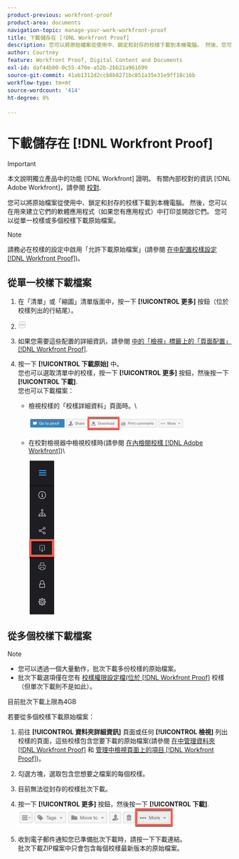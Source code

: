 ```yaml
---
product-previous: workfront-proof
product-area: documents
navigation-topic: manage-your-work-workfront-proof
title: 下載儲存在 [!DNL Workfront Proof]
description: 您可以將原始檔案從使用中、鎖定和封存的校樣下載到本機電腦。 然後，您可以在用來建立它們的軟體應用程式（如果您有應用程式）中打印並開啟它們。 您可以從單一校樣或多個校樣下載原始檔案。
author: Courtney
feature: Workfront Proof, Digital Content and Documents
exl-id: daf44b00-0c55-470e-a52b-2bb21a961699
source-git-commit: 41ab1312d2ccb8b8271bc851a35e31e9ff18c16b
workflow-type: tm+mt
source-wordcount: '414'
ht-degree: 0%

---
```


# 下載儲存在 [!DNL Workfront Proof]

>[!IMPORTANT]
>
>本文說明獨立產品中的功能 [!DNL Workfront] 證明。 有關內部校對的資訊 [!DNL Adobe Workfront]，請參閱 [校對](../../../review-and-approve-work/proofing/proofing.md).

您可以將原始檔案從使用中、鎖定和封存的校樣下載到本機電腦。 然後，您可以在用來建立它們的軟體應用程式（如果您有應用程式）中打印並開啟它們。 您可以從單一校樣或多個校樣下載原始檔案。

>[!NOTE]
>
>請務必在校樣的設定中啟用「允許下載原始檔案」(請參閱 [在中配置校樣設定 [!DNL Workfront Proof]](../../../workfront-proof/wp-work-proofsfiles/manage-your-work/configure-proof-settings.md))。

## 從單一校樣下載檔案

1. 在「清單」或「縮圖」清單版面中，按一下 **[!UICONTROL 更多]** 按鈕（位於校樣列出的行結尾）。
1. ![More_button_small.png](assets/more-button-small.png)

1. 如果您需要這些配置的詳細資訊，請參閱 [中的「檢視」標籤上的「頁面配置」 [!DNL Workfront Proof]](../../../workfront-proof/wp-work-proofsfiles/basic-features/page-layout-view.md).
1. 按一下 **[!UICONTROL 下載原始]** 中。\
   您也可以選取清單中的校樣，按一下 **[!UICONTROL 更多]** 按鈕，然後按一下 **[!UICONTROL 下載]**.\
   您也可以下載檔案：

   * 檢視校樣的「校樣詳細資料」頁面時。\

      ![Download_btn_in_Proof_Details.png](assets/download-btn-in-proof-details-350x32.png)

   * 在校對檢視器中檢視校樣時(請參閱 [在內檢閱校樣 [!DNL Adobe Workfront]](../../../review-and-approve-work/proofing/reviewing-proofs-within-workfront/review-proofs-in-wf.md))\

      ![download_proof_btn_in_viewer.png](assets/download-proof-btn-in-viewer.png)

## 從多個校樣下載檔案

>[!NOTE]
>
>* 您可以透過一個大量動作，批次下載多份校樣的原始檔案。
>* 批次下載選項僅在您有 [校樣權限設定檔(位於 [!DNL Workfront Proof]](../../../workfront-proof/wp-acct-admin/account-settings/proof-perm-profiles-in-wp.md) 校樣（但單次下載則不是如此）。
>




目前批次下載上限為4GB

若要從多個校樣下載原始檔案：

1. 前往 **[!UICONTROL 資料夾詳細資訊]** 頁面或任何 **[!UICONTROL 檢視]** 列出校樣的頁面，這些校樣包含您要下載的原始檔案(請參閱 [在中管理資料夾 [!DNL Workfront Proof]](../../../workfront-proof/wp-work-proofsfiles/organize-your-work/manage-folders.md) 和 [管理中檢視頁面上的項目 [!DNL Workfront Proof]](../../../workfront-proof/wp-work-proofsfiles/manage-your-work/manage-items-on-views-page.md))。

1. 勾選方塊，選取包含您想要之檔案的每個校樣。
1. 目前無法從封存的校樣批次下載。
1. 按一下 **[!UICONTROL 更多]** 按鈕，然後按一下 **[!UICONTROL 下載]**.\
   ![More_button_abole_lists.png](assets/more-button-above-lists-350x42.png)

1. 收到電子郵件通知您已準備批次下載時，請按一下下載連結。\
   批次下載ZIP檔案中只會包含每個校樣最新版本的原始檔案。
